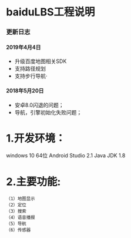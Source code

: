 # baiduLBS工程说明
### 更新日志
#### 2019年4月4日
- 升级百度地图相关SDK
- 支持路径规划
- 支持步行导航·

#### 2018年5月20日
- 安卓8.0闪退的问题；
- 导航，引擎初始化失败问题；
# 1.开发环境：
windows 10 64位
Android Studio 2.1
Java JDK 1.8

# 2.主要功能:
    （1）地图显示
    （2）定位
    （3）搜索
    （4）语音播报
    （5）导航
    （6）传感器
